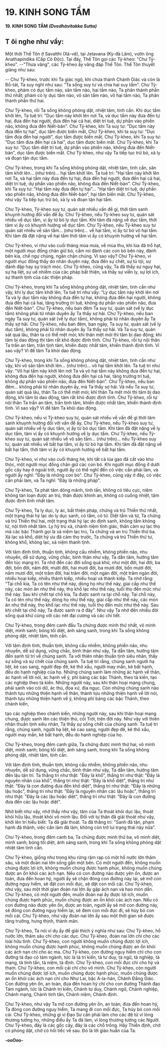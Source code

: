 # 19. KINH SONG TẦM

**19. KINH SONG TẦM**
***(Dvedhàvitakka Sutta)***

## T ôi nghe như vầy:

Một thời Thế Tôn ở Savatthi (Xá-vệ), tại Jetavana (Kỳ-đà Lâm), vườn ông Anathapindika (Cấp Cô
Ðộc). Tại đây, Thế Tôn gọi các Tỷ-kheo: "Chư Tỷ-kheo". --"Thưa vâng", các Tỷ-kheo ấy vâng đáp Thế
Tôn. Thế Tôn thuyết giảng như sau:

-- Chư Tỷ-kheo, trước khi Ta giác ngộ, khi chưa thành Chánh Giác và còn là Bồ-tát, Ta suy nghĩ như
sau: "Ta sống suy tư và chia hai suy tầm". Chư Tỷ-kheo, phàm có dục tầm nào, sân tầm nào, hại tầm
nào, Ta phân thành phần thứ nhất; phàm có ly dục tầm nào, vô sân tầm nào, vô hại tầm nào, Ta phân
thành phần thứ hai.

Chư Tỷ-kheo, rồi Ta sống không phóng dật, nhiệt tâm, tinh cần. Khi dục tầm khởi lên, Ta tuệ tri: "Dục
tầm này khởi lên nơi Ta, và dục tầm này đưa đến tự hại, đưa đến hại người, đưa đến hại cả hai, diệt trí
tuệ, dự phần vào phiền não, không đưa đến Niết-bàn". Chư Tỷ-kheo, khi Ta suy tư: "Dục tầm này đưa
đến tự hại", dục tầm được biến mất, Chư Tỷ-kheo, khi ta suy tư: "Dục tầm đưa đến hại người", dục tầm
được biến mất. Chư Tỷ-kheo, khi Ta suy tư: "Dục tầm đưa đến hại cả hai", dục tầm được biến mất. Chư
Tỷ-kheo, khi Ta suy tư: "Dục tầm diệt trí tuệ, dự phần vào phiền não, không đưa đến Niết-bàn", dục tầm
được biến mất. Chư Tỷ-kheo, như vậy Ta tiếp tục trừ bỏ, xả ly và đoạn tận dục tầm.

Chư Tỷ-kheo, trong khi Ta sống không phóng dật, nhiệt tâm, tinh cần, sân tầm khởi lên... (như trên)...
hại tầm khởi lên. Ta tuệ tri: "Hại tầm này khởi lên nơi Ta, và hại tầm này đưa đến tự hại, đưa đến hại
người, đưa đến hại cả hai, diệt trí tuệ, dự phần vào phiền não, không đưa đến Niết-bàn". Chư Tỷ-kheo,
khi Ta suy tư: "Hại tầm này đưa đến tự hại"... "Hại tầm diệt trí tuệ, dự phần vào phiền não, không đưa
đến Niết-bàn", hại tầm biến mất. Chư Tỷ-kheo, như vậy Ta tiếp tục trừ bỏ, xả ly và đoạn tận hại tầm.

Chư Tỷ-kheo, Tỷ-kheo suy tư, quán sát nhiều vấn đề gì, thời tâm sanh khuynh hướng đối vấn đề ấy. Chư
Tỷ-kheo, nếu Tỷ-kheo suy tư, quán sát nhiều về dục tầm, vị ấy từ bỏ ly dục tầm. Khi tâm đã nặng về dục
tầm, thời tâm vị ấy có khuynh hướng về dục tầm. Chư Tỷ-kheo, nếu Tỷ-kheo suy tư quán sát nhiều về
sân tầm... (như trên)... về hại tầm, vị ấy từ bỏ vô hại tầm. Khi tâm đã đặt nặng về hại tầm thời tâm vị ấy
có khuynh hướng về hại tầm.

Chư Tỷ-kheo, ví như vào cuối tháng mùa mưa, về mùa thu, khi lúa đã trổ hạt, một người mục đồng chăn
giữ bò, cầm roi đánh các con bò bên này, đánh bên kia, chế ngự chúng, ngăn chận chúng. Vì sao vậy?
Chư Tỷ-kheo, vì người mục đồng thấy do nhân duyên này, đưa đến sự chết, sự tù tội, sự đánh đập hay sự
trách móc. Chư Tỷ-kheo, cũng vậy, Ta đã thấy sự nguy hại, sự hạ liệt, sự uế nhiễm của các pháp bất
thiện, và thấy sự viễn ly, sự lợi ích, sự thanh tịnh của các thiện pháp.

Chư Tỷ-kheo, trong khi Ta sống không phóng dật, nhiệt tâm, tinh cần như vậy, khi ly dục tầm khởi lên,
Ta tuệ tri như vầy: "Ly dục tầm này khởi lên nơi Ta và ly dục tầm này không đưa đến tự hại, không đưa
đến hại người, không đưa đến hại cả hai, tăng trưởng trí tuệ, không dự phần vào phiền não, đưa đến
Niết-bàn". Chư Tỷ-kheo, nếu ban đêm Ta suy tư, quán sát (về ly dục tầm) không phải từ nhân duyên ấy
Ta thấy sợ hãi. Chư Tỷ-kheo, nếu ban ngày Ta suy tư, quán sát (về ly dục tầm), không phải từ nhân
duyên ấy Ta thấy sợ hãi. Chư Tỷ-kheo, nếu ban đêm, ban ngày, Ta suy tư, quán sát (về ly dục tầm),
không phải từ nhân duyên ấy Ta thấy sợ hãi. Và Ta suy tư, quán sát quá lâu, thân ta có thể mệt mỏi; khi
thân mệt mỏi thì tâm bị dao động; khi tâm bị dao động thì tâm rất khó được định tĩnh. Chư Tỷ-kheo, rồi
tự nội thân Ta trấn an tâm, trấn tịnh tâm, khiến được nhất tâm, khiến thành định tĩnh. Vì sao vậy? Vì để
tâm Ta khỏi dao động.

Chư Tỷ-kheo, trong khi Ta sống không phóng dật, nhiệt tâm, tinh cần như vậy, khi vô sân tầm khởi lên...
(như trên)... vô hại tầm khởi lên. Ta tuệ tri như vậy: "Vô hại tầm này khởi lên nơi Ta và vô hại tầm này
không đưa đến tự hại, không đưa đến hại người, không đưa đến hại cả hai, tăng trưởng trí tuệ, không dự
phần vào phiền não, đưa đến Niết-bàn". Chư Tỷ-kheo, nếu ban đêm... không phải từ nhân duyên ấy, mà
Ta thấy sợ hãi. Và nếu Ta suy tư, quán sát quá lâu, thân Ta có thể mệt mỏi; khi thân Ta mệt mỏi thì tâm
bị dao động, khi tâm bị dao động, tâm rất khó được định tĩnh. Chư Tỷ-kheo, rồi tự nội thân Ta trấn an
tâm, trấn tịnh tâm, khiến được nhất tâm, khiến thành định tĩnh. Vì sao vậy? Vì để tâm Ta khỏi dao động.

Chư Tỷ-kheo, nếu vị Tỷ-kheo suy tư, quán sát nhiều về vấn đề gì thời tâm sanh khuynh hướng đối với
vấn đề ấy. Chư Tỷ-kheo, nếu Tỷ-kheo suy tư, quán sát nhiều về ly dục tầm, vị ấy từ bỏ dục tầm. Khi tâm
đã đặt nặng về ly dục tầm, tâm vị ấy có khuynh hướng về ly dục tầm. Chư Tỷ-kheo, nếu Tỷ-kheo suy tư,
quán sát nhiều về vô sân tầm... (như trên)... nếu Tỷ-kheo suy tư, quán sát nhiều về bất hại tầm, vị ấy từ
bỏ hại tầm. Khi tâm đã đặt nặng về bất hại tầm, thời tâm vị ấy có khuynh hướng về bất hại tầm.

Chư Tỷ-kheo, ví như vào cuối tháng hè, khi tất cả lúa gạo đã cất vào kho thóc, một người mục đồng
chăn giữ các con bò. Khi người mục đồng ở dưới gốc cây hay ở ngoài trời, người ấy có thể nghĩ đến có
việc cần phải làm, và người ấy nghĩ: "Ðây là những con bò". Chư Tỷ-kheo, cũng vậy ở đây, có việc cần
phải làm, và Ta nghĩ: "Ðây là những pháp".

Chư Tỷ-kheo, Ta phát tâm dõng mãnh, tinh tấn, không có tiêu cực, niệm không tán loạn được an trú,
thân được khinh an, không có cuồng nhiệt, tâm được định tĩnh nhất tâm.

Chư Tỷ-kheo, Ta ly dục, ly ác, bất thiện pháp, chứng và trú Thiền thứ nhất, một trạng thái hỷ lạc do ly
dục sanh, có tầm, có tứ. Diệt tầm và tứ, Ta chứng và trú Thiền thứ hai, một trạng thái hỷ lạc do định
sanh, không tầm không tứ, nội tĩnh nhất tâm. Ly hỷ trú xả, chánh niệm tỉnh giác, thân cảm sự lạc thọ mà
các bậc Thánh gọi là xả niệm lạc trú, Ta chứng và an trú Thiền thứ ba. Xả lạc xả khổ, diệt hỷ ưu đã cảm
thọ trước, Ta chứng và trú Thiền thứ tư, không khổ, không lạc, xả niệm thanh tịnh.

Với tâm định tĩnh, thuần tịnh, không cấu nhiễm, không phiền não, nhu nhuyến, dễ sử dụng, vững chắc,
bình thản như vậy, Ta dẫn tâm, hướng tâm đến túc mạng trí. Ta nhớ đến các đời sống quá khứ, như một
đời, hai đời, ba đời, bốn đời, năm đời, mười đời, hai mươi đời, ba mươi đời, bốn mươi đời, năm mươi
đời, một trăm đời, hai trăm đời, một ngàn đời, một trăm ngàn đời, nhiều hoại kiếp, nhiều thành kiếp,
nhiều hoại và thành kiếp. Ta nhớ rằng: "Tại chỗ kia, Ta có tên như thế này, dòng họ như thế này, giai
cấp như thế này, các món ăn như thế này, thọ khổ lạc như thế này, tuổi thọ đến mức như thế này. Sau
khi chết tại chỗ kia, Ta được sanh ra tại chỗ này. Tại chỗ này, Ta có tên như thế này, dòng họ như thế
này, giai cấp như thế này, các món ăn như thế này, thọ khổ lạc như thế này, tuổi thọ đến mức như thế
này. Sau khi chết tại chỗ này, Ta được sanh ra ở đây". Như vậy Ta nhớ đến nhiều đời sống quá khứ cùng
với các nét đại cương và các chi tiết.

Chư Tỷ-kheo, trong đêm canh đầu Ta chứng được minh thứ nhất, vô minh diệt, minh sanh; bóng tối diệt,
ánh sáng sanh, trong khi Ta sống không phóng dật, nhiệt tâm, tinh cần.

Với tâm định tĩnh, thuần tịnh, không cấu nhiễm, không phiền não, nhu nhuyến, dễ sử dụng, vững chắc,
bình thản như vậy, Ta dẫn tâm, hướng tâm đến sanh tử trí về chúng sanh. Ta với thiên nhãn thuần tịnh
siêu nhân, thấy sự sống và sự chết của chúng sanh. Ta tuệ tri rằng, chúng sanh người hạ liệt, kẻ cao
sang, người đẹp đẽ, kẻ thô xấu, người may mắn, kẻ bất hạnh, đều do hạnh nghiệp của họ. Những chúng
sanh làm những ác hạnh về thân, ác hạnh về lời nói, ác hạnh về ý, phỉ báng các bậc Thánh, theo tà kiến,
tạo các nghiệp theo tà kiến. Những người này, sau khi thân hoại mạng chung, phải sanh vào cõi dữ, ác
thú, đọa xứ, địa ngục. Còn những chúng sanh nào thành tựu những thiện hạnh về thân, thành tựu những
thiện hạnh về lời nói, thành tựu những thiện hạnh về ý, không phỉ báng các bậc Thánh, theo chánh kiến,

tạo các nghiệp theo chánh kiến, những người này, sau khi thân hoại mạng chung, được sanh lên các
thiện thú, cõi Trời, trên đời này. Như vậy với thiên nhãn thuần tịnh siêu nhân, Ta thấy sự sống chết của
chúng sanh. Ta tuệ tri rằng, chúng sanh, người hạ liệt, kẻ cao sang, người đẹp đẽ, kẻ thô xấu, người may
mắn, kẻ bất hạnh, đều do hạnh nghiệp của họ.

Chư Tỷ-kheo, trong đêm canh giữa, Ta chứng được minh thứ hai, vô minh diệt, minh sanh; bóng tối
diệt, ánh sáng sanh, trong khi Ta sống không phóng dật, nhiệt tâm, tinh cần.

Với tâm định tĩnh, thuần tịnh, không cấu nhiễm, không phiền não, nhu nhuyến, dễ sử dụng, vững chắc,
bình thản như vậy, Ta dẫn tâm, hướng tâm đến lậu tận trí. Ta thắng tri như thật: "Ðây là khổ", thắng tri
như thật: "Ðây là nguyên nhân của khổ", thắng tri như thật: "Ðây là khổ diệt", thắng tri như thật: "Ðây là
con đường đưa đến khổ diệt", thắng tri như thật: "Ðây là những lậu hoặc", thắng tri như thật: "Ðây là
nguyên nhân các lậu hoặc", thắng tri như thật: "Ðây là các lậu hoặc diệt", thắng tri như thật: "Ðây là con
đường đưa đến các lậu hoặc diệt".

Nhờ biết như vậy, nhờ thấy như vậy, tâm của Ta thoát khỏi dục lậu, thoát khỏi hữu lậu, thoát khỏi vô
minh lậu. Ðối với tự thân đã giải thoát như vậy, khởi lên trí hiểu biết: Ta đã giải thoát. Ta đã thắng tri:
"Sanh đã tận, phạm hạnh đã thành, việc cần làm đã làm, không còn trở lui trạng thái này nữa".

Chư Tỷ-kheo, trong đêm canh ba, Ta chứng được minh thứ ba, vô minh diệt, minh sanh; bóng tối diệt,
ánh sáng sanh, trong khi Ta sống không phóng dật nhiệt tâm tinh cần.

Chư Tỷ-kheo, giống như trong khu rừng rậm rạp có một hồ nước lớn thâm sâu, và một đoàn nai lớn
sống gần một bên. Có một người đến, không muốn chúng được lợi ích, không muốn chúng được hạnh
phúc, không muốn chúng được an ổn khỏi các ách nạn. Nếu có con đường nào được yên ổn, được an
toàn, đưa đến hoan hỷ, người ấy sẽ chận đóng con đường này lại, sẽ mở con đường nguy hiểm, sẽ đặt
con mồi đực, sẽ đặt con mồi cái. Chư Tỷ-kheo, như vậy, sau một thời gian đoàn nai lớn ấy gặp ách nạn
và hao mòn dần. Chư Tỷ-kheo, có một người đến, muốn đoàn nai ấy được lợi ích, muốn chúng được
hạnh phúc, muốn chúng được an ổn khỏi các ách nạn. Nếu có con đường nào được yên ổn, được an toàn,
người ấy sẽ mở con đường này, sẽ đóng con đường nguy hiểm lại, sẽ đem con mồi đực đi, sẽ hủy bỏ con
mồi cái. Chư Tỷ-kheo, như vậy đoàn nai lớn ấy sau một thời gian sẽ được tăng trưởng, hưng thịnh, thành
mãn.

Chư Tỷ-kheo, Ta nói ví dụ ấy để giải thích ý nghĩa như sau: Chư Tỷ-kheo, hồ nước lớn, thâm sâu chỉ
cho các dục. Chư Tỷ-kheo, đoàn nai lớn chỉ cho các loài hữu tình. Chư Tỷ-kheo, con người không muốn
chúng được lợi ích, không muốn chúng được hạnh phúc, không muốn chúng được an ổn khỏi các ách
nạn chỉ cho ác ma. Chư Tỷ-kheo, con đường nguy hiểm chỉ cho con đường tà đạo có tám ngành, tức là
tà tri kiến, tà tư duy, tà ngữ, tà nghiệp, tà mạng, tà tinh tấn, tà niệm, tà định. Chư Tỷ-kheo, con mồi đực
chỉ cho hỷ và tham. Chư Tỷ-kheo, con mồi cái chỉ cho vô minh. Chư Tỷ-kheo, còn người muốn chúng
được lợi ích, muốn chúng được hạnh phúc, muốn chúng được an ổn khỏi các ách nạn chỉ cho Như Lai,
bậc A-la-hán, Chánh Ðẳng Giác. Con đường yên ổn, an toàn, đưa đến hoan hỷ chỉ cho con đường Thánh
đạo Tám ngành, tức là Chánh tri kiến, Chánh tư duy, Chánh ngữ, Chánh nghiệp, Chánh mạng, Chánh
tinh tấn, Chánh niệm, Chánh định.

Chư Tỷ-kheo, như vậy Ta mở con đường yên ổn, an toàn, đưa đến hoan hỷ, Ta đóng con đường nguy
hiểm, Ta mang đi con mồi đực, Ta hủy bỏ con mồi cái. Chư Tỷ-kheo, những gì vị Ðạo Sư cần phải làm
cho các đệ tử vì lòng thương tưởng họ, những điều ấy Ta đã làm, vì lòng thương tưởng các Người. Chư
Tỷ-kheo, đây là các gốc cây, đây là các chỗ trống. Hãy Thiền định, chớ có phóng dật, chớ có hối tiếc về
sau. Ðó là lời giáo huấn của Ta.

**-ooOoo-**

